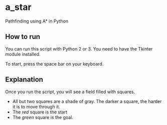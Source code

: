 # a_star
Pathfinding using A* in Python

## How to run
You can run this script with Python 2 or 3. You need to have the Tkinter module installed.

To start, press the space bar on your keyboard.


## Explanation
Once you run the script, you will see a field filled with squares.
* All but two squares are a shade of gray. The darker a square, the harder it is to move through it.
* The *red* square is the start
* The *green* square is the goal.
